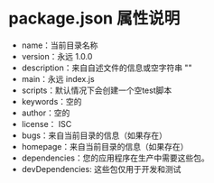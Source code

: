# package.json 属性说明

* name：当前目录名称
* version：永远 1.0.0
* description：来自自述文件的信息或空字符串 ""
* main：永远 index.js
* scripts：默认情况下会创建一个空test脚本
* keywords：空的
* author：空的
* license： ISC
* bugs：来自当前目录的信息（如果存在）
* homepage：来自当前目录的信息（如果存在）
* dependencies：您的应用程序在生产中需要这些包。
* devDependencies: 这些包仅用于开发和测试